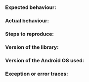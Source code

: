 ### Expected behaviour:


### Actual behaviour:


### Steps to reproduce:


### Version of the library:


### Version of the Android OS used:


### Exception or error traces:
